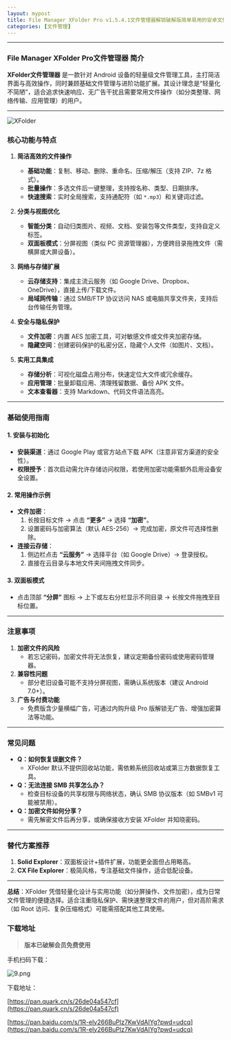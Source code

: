 ```yaml
---
layout: mypost
title: File Manager XFolder Pro v1.5.4.1文件管理器解锁破解版简单易用的安卓文件管理器
categories: [文件管理]
---
```


---

### **File Manager XFolder Pro文件管理器 简介**  
**XFolder文件管理器** 是一款针对 Android 设备的轻量级文件管理工具，主打简洁界面与高效操作，同时兼顾基础文件管理与进阶功能扩展。其设计理念是“轻量化不简陋”，适合追求快速响应、无广告干扰且需要常用文件操作（如分类整理、网络传输、应用管理）的用户。

---
![XFolder](https://s2.loli.net/2025/03/08/lug7xY3ai4HSANQ.png)
### **核心功能与特点**  
1. **简洁高效的文件操作**  
   - **基础功能**：复制、移动、删除、重命名、压缩/解压（支持 ZIP、7z 格式）。  
   - **批量操作**：多选文件后一键整理，支持按名称、类型、日期排序。  
   - **快速搜索**：实时全局搜索，支持通配符（如 `*.mp3`）和关键词过滤。  

2. **分类与视图优化**  
   - **智能分类**：自动归类图片、视频、文档、安装包等文件类型，支持自定义标签。  
   - **双面板模式**：分屏视图（类似 PC 资源管理器），方便跨目录拖拽文件（需横屏或大屏设备）。  

3. **网络与存储扩展**  
   - **云存储支持**：集成主流云服务（如 Google Drive、Dropbox、OneDrive），直接上传/下载文件。  
   - **局域网传输**：通过 SMB/FTP 协议访问 NAS 或电脑共享文件夹，支持后台传输任务管理。  

4. **安全与隐私保护**  
   - **文件加密**：内置 AES 加密工具，可对敏感文件或文件夹加密存储。  
   - **隐藏空间**：创建密码保护的私密分区，隐藏个人文件（如图片、文档）。  

5. **实用工具集成**  
   - **存储分析**：可视化磁盘占用分布，快速定位大文件或冗余缓存。  
   - **应用管理**：批量卸载应用、清理残留数据、备份 APK 文件。  
   - **文本查看器**：支持 Markdown、代码文件语法高亮。  

---

### **基础使用指南**  
#### 1. **安装与初始化**  
   - **安装渠道**：通过 Google Play 或官方站点下载 APK（注意非官方渠道的安全性）。  
   - **权限授予**：首次启动需允许存储访问权限，若使用加密功能需额外启用设备安全设置。  

#### 2. **常用操作示例**  
   - **文件加密**：  
     1. 长按目标文件 → 点击 **“更多”** → 选择 **“加密”**。  
     2. 设置密码与加密算法（默认 AES-256）→ 完成加密，原文件可选择性删除。  
   - **连接云存储**：  
     1. 侧边栏点击 **“云服务”** → 选择平台（如 Google Drive）→ 登录授权。  
     2. 直接在云目录与本地文件夹间拖拽文件同步。  

#### 3. **双面板模式**  
   - 点击顶部 **“分屏”** 图标 → 上下或左右分栏显示不同目录 → 长按文件拖拽至目标位置。  

---

### **注意事项**  
1. **加密文件的风险**  
   - 若忘记密码，加密文件将无法恢复，建议定期备份密码或使用密码管理器。  
2. **兼容性问题**  
   - 部分老旧设备可能不支持分屏视图，需确认系统版本（建议 Android 7.0+）。  
3. **广告与付费功能**  
   - 免费版含少量横幅广告，可通过内购升级 Pro 版解锁无广告、增强加密算法等功能。  

---

### **常见问题**  
- **Q：如何恢复误删文件？**  
  - XFolder 默认不提供回收站功能，需依赖系统回收站或第三方数据恢复工具。  
- **Q：无法连接 SMB 共享怎么办？**  
  - 检查目标设备的共享权限与网络状态，确认 SMB 协议版本（如 SMBv1 可能被禁用）。  
- **Q：加密文件如何分享？**  
  - 需先解密文件后再分享，或确保接收方安装 XFolder 并知晓密码。  

---

### **替代方案推荐**  
1. **Solid Explorer**：双面板设计+插件扩展，功能更全面但占用略高。  
2. **CX File Explorer**：极简风格，专注基础文件操作，适合低配设备。  

---

**总结**：XFolder 凭借轻量化设计与实用功能（如分屏操作、文件加密），成为日常文件管理的便捷选择。适合注重隐私保护、需快速整理文件的用户，但对高阶需求（如 Root 访问、复杂压缩格式）可能需搭配其他工具使用。

### **下载地址**  
> **版本已破解会员免费使用**
 

手机扫码下载：

![ _9_.png](https://s2.loli.net/2025/03/08/C1PQpFsXTwb8zec.png)

下载地址：

[https://pan.quark.cn/s/26de04a547cf](https://pan.quark.cn/s/26de04a547cf)

[https://pan.baidu.com/s/1R-eIy266BuPlz7KwVdAIYg?pwd=udcq](https://pan.baidu.com/s/1R-eIy266BuPlz7KwVdAIYg?pwd=udcq)
